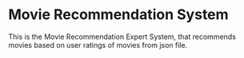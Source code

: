 # Movie Recommendation System

This is the Movie Recommendation Expert System, that recommends movies based on user ratings of movies from json file.
